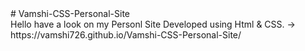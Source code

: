 
<html>
 # Vamshi-CSS-Personal-Site
</br>
Hello have a look on my Personl Site Developed using Html & CSS.
-> https://vamshi726.github.io/Vamshi-CSS-Personal-Site/
 </html>
